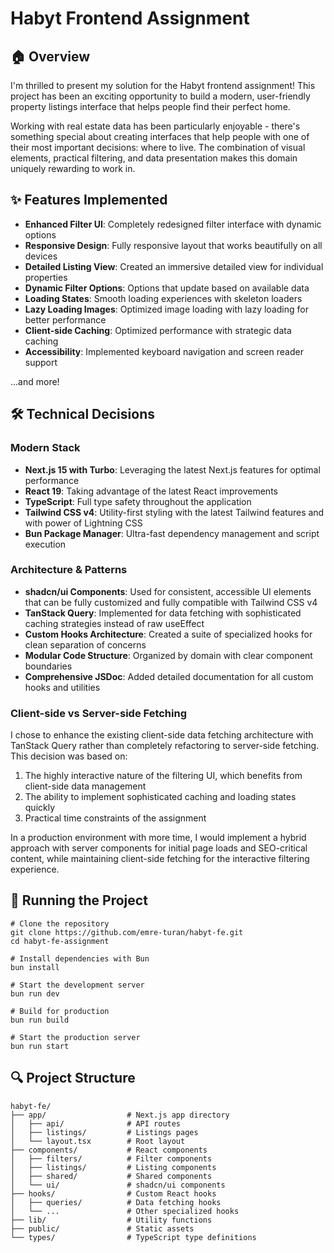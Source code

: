 # Habyt Frontend Assignment

## 🏠 Overview

I'm thrilled to present my solution for the Habyt frontend assignment! This project has been an exciting opportunity to build a modern, user-friendly property listings interface that helps people find their perfect home.

Working with real estate data has been particularly enjoyable - there's something special about creating interfaces that help people with one of their most important decisions: where to live. The combination of visual elements, practical filtering, and data presentation makes this domain uniquely rewarding to work in.

## ✨ Features Implemented

- **Enhanced Filter UI**: Completely redesigned filter interface with dynamic options
- **Responsive Design**: Fully responsive layout that works beautifully on all devices
- **Detailed Listing View**: Created an immersive detailed view for individual properties
- **Dynamic Filter Options**: Options that update based on available data
- **Loading States**: Smooth loading experiences with skeleton loaders
- **Lazy Loading Images**: Optimized image loading with lazy loading for better performance
- **Client-side Caching**: Optimized performance with strategic data caching
- **Accessibility**: Implemented keyboard navigation and screen reader support

...and more!

## 🛠️ Technical Decisions

### Modern Stack

- **Next.js 15 with Turbo**: Leveraging the latest Next.js features for optimal performance
- **React 19**: Taking advantage of the latest React improvements
- **TypeScript**: Full type safety throughout the application
- **Tailwind CSS v4**: Utility-first styling with the latest Tailwind features and with power of Lightning CSS
- **Bun Package Manager**: Ultra-fast dependency management and script execution

### Architecture & Patterns

- **shadcn/ui Components**: Used for consistent, accessible UI elements that can be fully customized and fully compatible with Tailwind CSS v4
- **TanStack Query**: Implemented for data fetching with sophisticated caching strategies instead of raw useEffect
- **Custom Hooks Architecture**: Created a suite of specialized hooks for clean separation of concerns
- **Modular Code Structure**: Organized by domain with clear component boundaries
- **Comprehensive JSDoc**: Added detailed documentation for all custom hooks and utilities

### Client-side vs Server-side Fetching

I chose to enhance the existing client-side data fetching architecture with TanStack Query rather than completely refactoring to server-side fetching. This decision was based on:

1. The highly interactive nature of the filtering UI, which benefits from client-side data management
2. The ability to implement sophisticated caching and loading states quickly
3. Practical time constraints of the assignment

In a production environment with more time, I would implement a hybrid approach with server components for initial page loads and SEO-critical content, while maintaining client-side fetching for the interactive filtering experience.

## 🚀 Running the Project

```shellscript
# Clone the repository
git clone https://github.com/emre-turan/habyt-fe.git
cd habyt-fe-assignment

# Install dependencies with Bun
bun install

# Start the development server
bun run dev

# Build for production
bun run build

# Start the production server
bun run start
```

## 🔍 Project Structure

```plaintext
habyt-fe/
├── app/                  # Next.js app directory
│   ├── api/              # API routes
│   ├── listings/         # Listings pages
│   └── layout.tsx        # Root layout
├── components/           # React components
│   ├── filters/          # Filter components
│   ├── listings/         # Listing components
│   ├── shared/           # Shared components
│   └── ui/               # shadcn/ui components
├── hooks/                # Custom React hooks
│   ├── queries/          # Data fetching hooks
│   └── ...               # Other specialized hooks
├── lib/                  # Utility functions
├── public/               # Static assets
└── types/                # TypeScript type definitions
```

